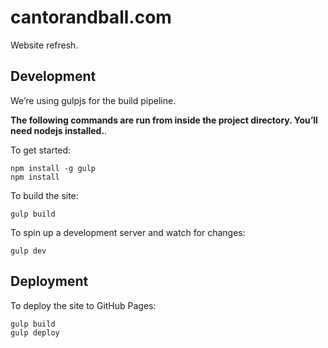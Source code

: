 # cantorandball.com

Website refresh.

## Development

We’re using gulpjs for the build pipeline.

**The following commands are run from inside the project directory. You’ll need nodejs installed.**.

To get started:

```
npm install -g gulp
npm install
```

To build the site:

```
gulp build
```

To spin up a development server and watch for changes:

```
gulp dev
```


## Deployment

To deploy the site to GitHub Pages:

```
gulp build
gulp deploy
```
